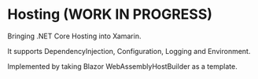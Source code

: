# Hosting (WORK IN PROGRESS)
Bringing .NET Core Hosting into Xamarin.

It supports DependencyInjection, Configuration, Logging and Environment.

Implemented by taking Blazor WebAssemblyHostBuilder as a template.


